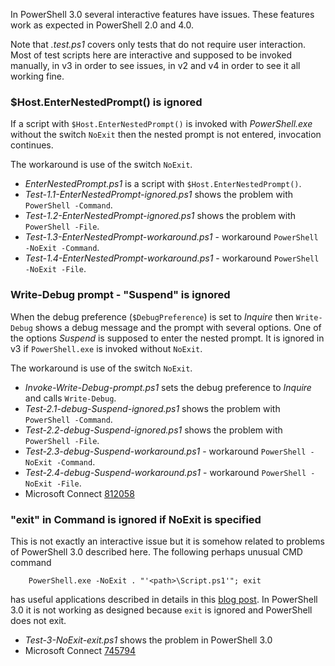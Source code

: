 
In PowerShell 3.0 several interactive features have issues.
These features work as expected in PowerShell 2.0 and 4.0.

Note that *.test.ps1* covers only tests that do not require user interaction.
Most of test scripts here are interactive and supposed to be invoked manually,
in v3 in order to see issues, in v2 and v4 in order to see it all working fine.

### $Host.EnterNestedPrompt() is ignored

If a script with `$Host.EnterNestedPrompt()` is invoked with *PowerShell.exe*
without the switch `NoExit` then the nested prompt is not entered, invocation
continues.

The workaround is use of the switch `NoExit`.

- *EnterNestedPrompt.ps1* is a script with `$Host.EnterNestedPrompt()`.
- *Test-1.1-EnterNestedPrompt-ignored.ps1* shows the problem with `PowerShell -Command`.
- *Test-1.2-EnterNestedPrompt-ignored.ps1* shows the problem with `PowerShell -File`.
- *Test-1.3-EnterNestedPrompt-workaround.ps1* - workaround `PowerShell -NoExit -Command`.
- *Test-1.4-EnterNestedPrompt-workaround.ps1* - workaround `PowerShell -NoExit -File`.

### Write-Debug prompt - "Suspend" is ignored

When the debug preference (`$DebugPreference`) is set to *Inquire* then
`Write-Debug` shows a debug message and the prompt with several options.
One of the options *Suspend* is supposed to enter the nested prompt.
It is ignored in v3 if `PowerShell.exe` is invoked without `NoExit`.

The workaround is use of the switch `NoExit`.

- *Invoke-Write-Debug-prompt.ps1* sets the debug preference to *Inquire* and calls `Write-Debug`.
- *Test-2.1-debug-Suspend-ignored.ps1* shows the problem with `PowerShell -Command`.
- *Test-2.2-debug-Suspend-ignored.ps1* shows the problem with `PowerShell -File`.
- *Test-2.3-debug-Suspend-workaround.ps1* - workaround `PowerShell -NoExit -Command`.
- *Test-2.4-debug-Suspend-workaround.ps1* - workaround `PowerShell -NoExit -File`.
- Microsoft Connect [812058](https://connect.microsoft.com/PowerShell/Feedback/Details/812058)

### "exit" in Command is ignored if NoExit is specified

This is not exactly an interactive issue but it is somehow related to problems
of PowerShell 3.0 described here. The following perhaps unusual CMD command

```batchfile
    PowerShell.exe -NoExit . "'<path>\Script.ps1'"; exit
```

has useful applications described in details in this [blog post]. In PowerShell
3.0 it is not working as designed because `exit` is ignored and PowerShell does
not exit.

- *Test-3-NoExit-exit.ps1* shows the problem in PowerShell 3.0
- Microsoft Connect [745794](https://connect.microsoft.com/PowerShell/Feedback/Details/745794)

[blog post]: http://nightroman.wordpress.com/2009/11/11/how-to-run-powershell-scripts-from-explorer/
